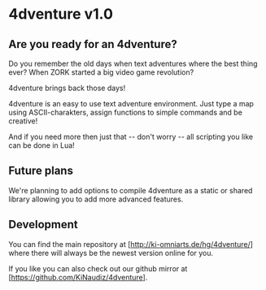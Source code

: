 # 4dventure v1.0 #

## Are you ready for an 4dventure? ##

Do you remember the old days when text adventures where the best thing ever?
When ZORK started a big video game revolution?

4dventure brings back those days!

4dventure is an easy to use text adventure environment.
Just type a map using ASCII-charakters,
assign functions to simple commands
and be creative!

And if you need more then just that -- don't worry --
all scripting you like can be done in Lua!

## Future plans ##

We're planning to add options to compile 4dventure
as a static or shared library
allowing you to add more advanced features.

## Development ##

You can find the main repository at
[http://ki-omniarts.de/hg/4dventure/]
where there will always be the newest version online for you.

If you like you can also check out our github mirror at
[https://github.com/KiNaudiz/4dventure].
